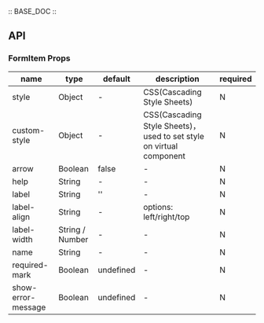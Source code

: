 :: BASE_DOC ::

## API


### FormItem Props

name | type | default | description | required
-- | -- | -- | -- | --
style | Object | - | CSS(Cascading Style Sheets) | N
custom-style | Object | - | CSS(Cascading Style Sheets)，used to set style on virtual component | N
arrow | Boolean | false | \- | N
help | String | - | \- | N
label | String | '' | \- | N
label-align | String | - | options: left/right/top | N
label-width | String / Number | - | \- | N
name | String | - | \- | N
required-mark | Boolean | undefined | \- | N
show-error-message | Boolean | undefined | \- | N
